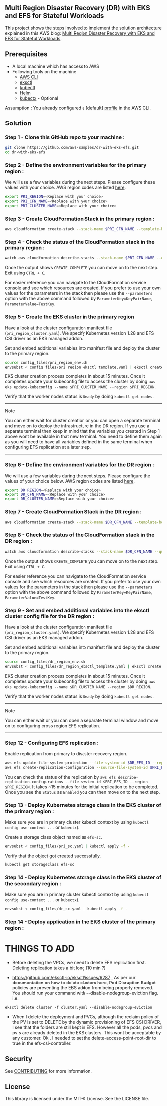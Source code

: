 ## Multi Region Disaster Recovery (DR) with EKS and EFS for Stateful Workloads

This project shows the steps involved to implement the solution architecture explained in this AWS blog: [Multi Region Disaster Recovery with EKS and EFS for Stateful Workloads]().

## Prerequisites

- A local machine which has access to AWS
- Following tools on the machine
	- [AWS CLI](https://docs.aws.amazon.com/cli/latest/userguide/cli-chap-install.html)
   	- [eksctl](https://eksctl.io/installation/)
  	- [kubectl](https://docs.aws.amazon.com/eks/latest/userguide/install-kubectl.html)
  	- [Helm](https://helm.sh/docs/intro/install/)
  	- [kubectx](https://github.com/ahmetb/kubectx) - Optional
     
Assumption : You already configured a [default] [profile](https://docs.aws.amazon.com/cli/latest/userguide/cli-configure-files.html#cli-configure-files-format-profile) in the AWS CLI.

## Solution

### Step 1 - Clone this GitHub repo to your machine :

```bash
git clone https://github.com/aws-samples/dr-with-eks-efs.git
cd dr-with-eks-efs

```
### Step 2 - Define the environment variables for the primary region :

We will use a few variables during the next steps. Please configure these values with your choice. AWS region codes are listed [here](https://docs.aws.amazon.com/AWSEC2/latest/UserGuide/using-regions-availability-zones.html#concepts-available-regions).

```bash
export PRI_REGION=<Replace with your choice>
export PRI_CFN_NAME=<Replace with your choice>
export PRI_CLUSTER_NAME=<Replace with your choice>

```

### Step 3 - Create CloudFormation Stack in the primary region : 

```bash
aws cloudformation create-stack --stack-name $PRI_CFN_NAME --template-body file://config_files/pri_region_cfn.yaml --region $PRI_REGION

```

### Step 4 - Check the status of the CloudFormation stack in the primary region :

```bash
watch aws cloudformation describe-stacks --stack-name $PRI_CFN_NAME --query "Stacks[].StackStatus" --output text --region $PRI_REGION

```

Once the output shows `CREATE_COMPLETE` you can move on to the next step. Exit using `CTRL + C`. 

For easier reference you can navigate to the CloudFormation service console and see which resources are created. If you prefer to use your own values for the parameters in the stack then please use the `--parameters` option with the above command followed by `ParameterKey=KeyPairName, ParameterValue=TestKey`.

### Step 5 - Create the EKS cluster in the primary region

Have a look at the cluster configuration manifest file (`pri_region_cluster.yaml`). We specify Kubernetes version 1.28 and EFS CSI driver as an EKS managed addon.

Set and embed additional variables into manifest file and deploy the cluster to the primary region.

```bash
source config_files/pri_region_env.sh
envsubst < config_files/pri_region_eksctl_template.yaml | eksctl create cluster -f -

```

EKS cluster creation process completes in about 15 minutes. Once it completes update your kubeconfig file to access the cluster by doing `aws eks update-kubeconfig --name $PRI_CLUSTER_NAME --region $PRI_REGION`. 

Verify that the worker nodes status is `Ready` by doing `kubectl get nodes`.

---

> [!NOTE]  
> You can either wait for cluster creation or you can open a separate terminal and move on to deploy the infrastructure in the DR region. If you use a separate terminal then keep in mind that the variables you created in Step 1 above wont be available in that new terminal. You need to define them again as you will need to have all variables defined in the same terminal when configuring EFS replication at a later step.

---

### Step 6 - Define the environment variables for the DR region :

We will use a few variables during the next steps. Please configure the values of your choice below. AWS region codes are listed [here](https://docs.aws.amazon.com/AWSEC2/latest/UserGuide/using-regions-availability-zones.html#concepts-available-regions).

```bash
export DR_REGION=<Replace with your choice>
export DR_CFN_NAME=<Replace with your choice>
export DR_CLUSTER_NAME=<Replace with your choice>

```

### Step 7 - Create CloudFormation Stack in the DR region : 

```bash
aws cloudformation create-stack --stack-name $DR_CFN_NAME --template-body file://config_files/dr_region_cfn.yaml --region $DR_REGION

```

### Step 8 - Check the status of the CloudFormation stack in the DR region :

```bash
watch aws cloudformation describe-stacks --stack-name $DR_CFN_NAME --query "Stacks[0].StackStatus" --output text --region $DR_REGION

```

Once the output shows `CREATE_COMPLETE` you can move on to the next step. Exit using `CTRL + C`. 

For easier reference you can navigate to the CloudFormation service console and see which resources are created. If you prefer to use your own values for the parameters in the stack then please use the `--parameters` option with the above command followed by `ParameterKey=KeyPairName, ParameterValue=TestKey`.

### Step 9 - Set and embed additional variables into the eksctl cluster config file for the DR region :

Have a look at the cluster configuration manifest file (`pri_region_cluster.yaml`). We specify Kubernetes version 1.28 and EFS CSI driver as an EKS managed addon.

Set and embed additional variables into manifest file and deploy the cluster to the primary region.

```bash
source config_files/dr_region_env.sh
envsubst < config_files/dr_region_eksctl_template.yaml | eksctl create cluster -f -

```

EKS cluster creation process completes in about 15 minutes. Once it completes update your kubeconfig file to access the cluster by doing `aws eks update-kubeconfig --name $DR_CLUSTER_NAME --region $DR_REGION`. 

Verify that the worker nodes status is `Ready` by doing `kubectl get nodes`.

---

> [!NOTE]  
> You can either wait or you can open a separate terminal window and move on to configuring cross region EFS replication.

---

### Step 12 - Configuring EFS replication :

Enable replication from primary to disaster recovery region. 

```bash
aws efs update-file-system-protection --file-system-id $DR_EFS_ID --replication-overwrite-protection DISABLED --region $DR_REGION
aws efs create-replication-configuration --source-file-system-id $PRI_EFS_ID --destinations Region=$DR_REGION,FileSystemId=$DR_EFS_ID --region $PRI_REGION

```

You can check the status of the replication by `aws efs describe-replication-configurations --file-system-id $PRI_EFS_ID --region $PRI_REGION`. It takes ~15 minutes for the initial replication to be completed. Once you see the `Status` as `Enabled` you can then move on to the next step.

### Step 13 - Deploy Kubernetes storage class in the EKS cluster of the primary region :

Make sure you are in primary cluster kubectl context by using `kubectl config use-context ...` or `kubectx`). 

Create a storage class object named as `efs-sc`.

```bash
envsubst < config_files/pri_sc.yaml | kubectl apply -f -

```

Verify that the object got created successfully. 

```bash
kubectl get storageclass efs-sc

```

### Step 14 - Deploy Kubernetes storage class in the EKS cluster of the secondary region :

Make sure you are in primary cluster kubectl context by using `kubectl config use-context ...` or `kubectx`). 

```bash
envsubst < config_files/dr_sc.yaml | kubectl apply -f -

```

### Step 14 - Deploy application in the EKS cluster of the primary region :



# THINGS TO ADD

- Before deleting the VPCs, we need to delete EFS replication first. Deleting replication takes a bit long (10 min ?)

- https://github.com/eksctl-io/eksctl/issues/6287 , As per our documentation on how to delete clusters here, Pod Disruption Budget policies are preventing the EBS addon from being properly removed. You should run your command with --disable-nodegroup-eviction flag. i.e.

`eksctl delete cluster -f cluster.yaml --disable-nodegroup-eviction`

- When I delete the deployment and PVCs, although the reclaim policy of the PV is set to DELETE by the dynamic provisioning of EFS CSI DRIVER, I see that the folders are still kept in EFS. However all the pods, pvcs and pv s are already deleted in the EKS clusters. This wont be acceptable by any customer. Ok . I needed to set the delete-access-point-root-dir to true in the efs-csi-controller.

## Security

See [CONTRIBUTING](CONTRIBUTING.md#security-issue-notifications) for more information.

## License

This library is licensed under the MIT-0 License. See the LICENSE file.

